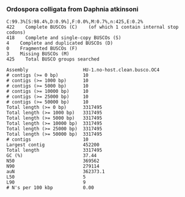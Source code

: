 ### Ordospora colligata from Daphnia atkinsoni

    C:99.3%[S:98.4%,D:0.9%],F:0.0%,M:0.7%,n:425,E:0.2%       
    422    Complete BUSCOs (C)    (of which 1 contain internal stop codons)           
    418    Complete and single-copy BUSCOs (S)       
    4    Complete and duplicated BUSCOs (D)       
    0    Fragmented BUSCOs (F)               
    3    Missing BUSCOs (M)               
    425    Total BUSCO groups searched

    Assembly                    HU-1.no-host.clean.busco.OC4
    # contigs (>= 0 bp)         10                          
    # contigs (>= 1000 bp)      10                          
    # contigs (>= 5000 bp)      10                          
    # contigs (>= 10000 bp)     10                          
    # contigs (>= 25000 bp)     10                          
    # contigs (>= 50000 bp)     10                          
    Total length (>= 0 bp)      3317495                     
    Total length (>= 1000 bp)   3317495                     
    Total length (>= 5000 bp)   3317495                     
    Total length (>= 10000 bp)  3317495                     
    Total length (>= 25000 bp)  3317495                     
    Total length (>= 50000 bp)  3317495                     
    # contigs                   10                          
    Largest contig              452200                      
    Total length                3317495                     
    GC (%)                      37.44                       
    N50                         369562                      
    N90                         279114                      
    auN                         362373.1                    
    L50                         5                           
    L90                         9                           
    # N's per 100 kbp           0.00     
